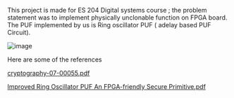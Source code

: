 This project is made for ES 204 Digital systems course ; the problem statement was to implement physically unclonable function on FPGA board.
The PUF implemented by us is Ring oscillator PUF ( adelay based PUF Circuit).

![image](https://github.com/user-attachments/assets/dcde6fb1-c3dc-4db7-8271-9145906db6f8)



Here are some of the references 

[cryptography-07-00055.pdf](https://github.com/user-attachments/files/19821150/cryptography-07-00055.pdf)



[Improved Ring Oscillator PUF An FPGA-friendly Secure Primitive.pdf](https://github.com/user-attachments/files/19821152/Improved.Ring.Oscillator.PUF.An.FPGA-friendly.Secure.Primitive.pdf)
